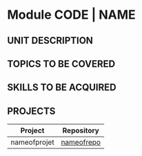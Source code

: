 # Module CODE | NAME

## UNIT DESCRIPTION

## TOPICS TO BE COVERED

## SKILLS TO BE ACQUIRED

## PROJECTS

| Project  | Repository |
| ------------- | ------------- |
| nameofprojet  | [nameofrepo](./path)  |